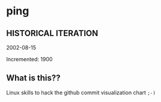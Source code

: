 # ping

## HISTORICAL ITERATION
2002-08-15

Incremented: 1900

## What is this?? 
Linux skills to hack the github commit visualization chart `;-)`
